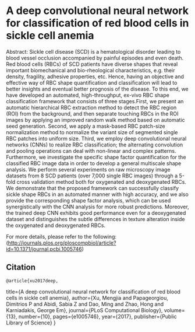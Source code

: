 # A deep convolutional neural network for classification of red blood cells in sickle cell anemia

Abstract: 
Sickle cell disease (SCD) is a hematological disorder leading to blood vessel occlusion accompanied by painful episodes and even death. Red blood cells (RBCs) of SCD patients
have diverse shapes that reveal important biomechanical and bio-rheological characteristics, e.g. their density, fragility, adhesive properties, etc. Hence, having an objective and
effective way of RBC shape quantification and classification will lead to better insights and eventual better prognosis of the disease. To this end, we have developed an automated,
high-throughput, ex-vivo RBC shape classification framework that consists of three stages.First, we present an automatic hierarchical RBC extraction method to detect the RBC region
(ROI) from the background, and then separate touching RBCs in the ROI images by applying an improved random walk method based on automatic seed generation. Second, we
apply a mask-based RBC patch-size normalization method to normalize the variant size of segmented single RBC patches into uniform size. Third, we employ deep convolutional neural
networks (CNNs) to realize RBC classification; the alternating convolution and pooling operations can deal with non-linear and complex patterns. Furthermore, we investigate the
specific shape factor quantification for the classified RBC image data in order to develop a general multiscale shape analysis. We perform several experiments on raw microscopy
image datasets from 8 SCD patients (over 7,000 single RBC images) through a 5-fold cross validation method both for oxygenated and deoxygenated RBCs. We demonstrate that the
proposed framework can successfully classify sickle shape RBCs in an automated manner with high accuracy, and we also provide the corresponding shape factor analysis, which can
be used synergistically with the CNN analysis for more robust predictions. Moreover, the trained deep CNN exhibits good performance even for a deoxygenated dataset and distinguishes
the subtle differences in texture alteration inside the oxygenated and deoxygenated RBCs.

For more details, please refer to the following: (http://journals.plos.org/ploscompbiol/article?id=10.1371/journal.pcbi.1005746)
  
## Citation

    @article{xu2017deep,
  title={A deep convolutional neural network for classification of red blood cells in sickle cell anemia},
  author={Xu, Mengjia and Papageorgiou, Dimitrios P and Abidi, Sabia Z and Dao, Ming and Zhao, Hong and Karniadakis, George Em},
  journal={PLoS Computational Biology},
  volume={13},
  number={10},
  pages={e1005746},
  year={2017},
  publisher={Public Library of Science}
}
